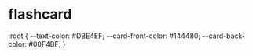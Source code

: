 # flashcard
:root {
    --text-color: #DBE4EF;
    --card-front-color: #144480;
    --card-back-color: #00F4BF;
}